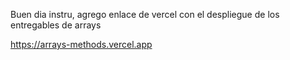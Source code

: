 Buen dia instru, agrego enlace de vercel con el despliegue de los entregables de arrays

https://arrays-methods.vercel.app
